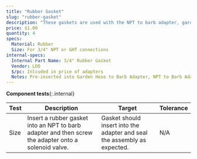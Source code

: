 ```yaml
---
title: "Rubber Gasket"
slug: "rubber-gasket"
description: "These gaskets are used with the NPT to barb adapter, garden hose to barb adapter, and pressure reducer to seal the water system's threaded connections."
price: $1.00
quantity: 4
specs:
  Material: Rubber
  Size: For 3/4" NPT or GHT connections
internal-specs:
  Internal Part Name: 3/4" Rubber Gasket
  Vendor: LDO
  $/pc: Inlcuded in price of adapters
  Notes: Pre-inserted into Garden Hose to Barb Adapter, NPT to Barb Adapter, and Pressure Regulator
---
```


**Component tests**{:.internal}

|Test         |Description  |Target       |Tolerance    |
|-------------|-------------|-------------|-------------|
|Size         |Insert a rubber gasket into an NPT to barb adapter and then screw the adapter onto a solenoid valve.|Gasket should insert into the adapter and seal the assembly as expected.|N/A